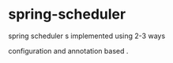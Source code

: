 # spring-scheduler
spring scheduler s implemented using 2-3 ways

configuration and annotation based .
